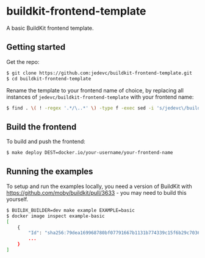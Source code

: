 # buildkit-frontend-template

A basic BuildKit frontend template.

## Getting started

Get the repo:

```bash
$ git clone https://github.com:jedevc/buildkit-frontend-template.git
$ cd buildkit-frontend-template
```

Rename the template to your frontend name of choice, by replacing all instances
of `jedevc/buildkit-frontend-template` with your frontend name:

```bash
$ find . \( ! -regex '.*/\..*' \) -type f -exec sed -i 's/jedevc\/buildkit-frontend-template/your-username\/your-frontend-name/g' {} +
```

## Build the frontend

To build and push the frontend:

```bash
$ make deploy DEST=docker.io/your-username/your-frontend-name
```

## Running the examples

To setup and run the examples locally, you need a version of BuildKit with
https://github.com/moby/buildkit/pull/3633 - you may need to build this
yourself.

```bash
$ BUILDX_BUILDER=dev make example EXAMPLE=basic
$ docker image inspect example-basic
[
    {
        "Id": "sha256:79dea169968780bf07791667b1131b774339c15f6b29c70364ec715741076f3f",
        ...
    }
]
```